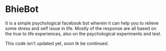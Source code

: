 # BhieBot
It is a simple psychological facebook bot wherein it can help you to relieve some stress and self issue in life. Mostly of the response are all based on the true to life experiences, also on the psychological experiments and test.

This code isn't updated yet, soon tk be continued.
